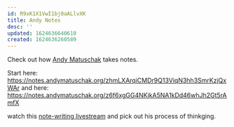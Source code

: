 ```yaml
---
id: R9xK1X1VwI1bj0aALlvXK
title: Andy Notes
desc: ''
updated: 1624636640610
created: 1624636260589
---
```


Check out how [Andy Matuschak](https://notes.andymatuschak.org/) takes notes.

Start here: https://notes.andymatuschak.org/zhmLXArqiCMDr9Q13ViqN3hh3SmrKzjQxWAr
and here: https://notes.andymatuschak.org/z6f6xgGG4NKjkA5NA1kDd46whJh2Gt5rAmfX

watch this [note-writing livestream](https://www.youtube.com/watch?v=DGcs4tyey18) and pick out his process of thinkging.
